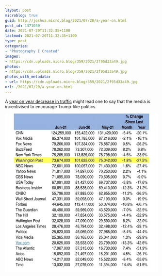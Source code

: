 ```yaml
---
layout: post
microblog: true
guid: http://joshua.micro.blog/2021/07/20/a-year-on.html
post_id: 1371030
date: 2021-07-20T11:32:35+1100
lastmod: 2021-07-20T11:32:35+1100
type: post
categories:
- "Photography I Created"
images:
- https://cdn.uploads.micro.blog/359/2021/2f95d33a49.jpg
photos:
- https://cdn.uploads.micro.blog/359/2021/2f95d33a49.jpg
photos_with_metadata:
- url: https://cdn.uploads.micro.blog/359/2021/2f95d33a49.jpg
url: /2021/07/20/a-year-on.html
---
```

A [year on year decrease in traffic](https://twitter.com/farhip/status/1417167409081950213?s=21) might lead one to say that the media is incentivised to encourage Trump-like politics.

<img src="uploads/2021/2f95d33a49.jpg" width="600" height="523" alt="" />

